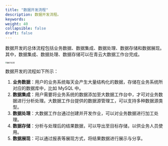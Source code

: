 ```yaml
---
title: "数据开发流程"
description: 数据开发流程。 
keywords:  
weight: 40
collapsible: false
draft: false
---
```


数据开发的总体流程包括业务数据、数据集成、数据处理、数据存储和数据展现。其中，数据集成、数据处理、数据存储可以在青云大数据工作台完成。

<img src="/bigdata/dataomnis/_images/process_development.png" alt="数据开发流程" style="zoom:30%;" />

数据开发的流程如下所示：

1. **业务数据**：用户的业务系统每天会产生大量结构化的数据，存储在业务系统所对应的数据库中，比如 MySQL 中。
2. **数据集成**：用户需要将业务系统的数据添加至大数据工作台中，才可对业务数据进行分析处理。大数据工作台提供的数据源管理工，可以支持多种数据源类型。
3. **数据处理**：大数据工作台通过创建并开发作业，可以对业务数据进行加工处理。
4. **数据存储**：分析与处理后的结果数据，可以导出至目标存储，以供业务人员使用。
5. **数据展现**：可以通过报表等展现方式，将结果数据进行展示与分享。